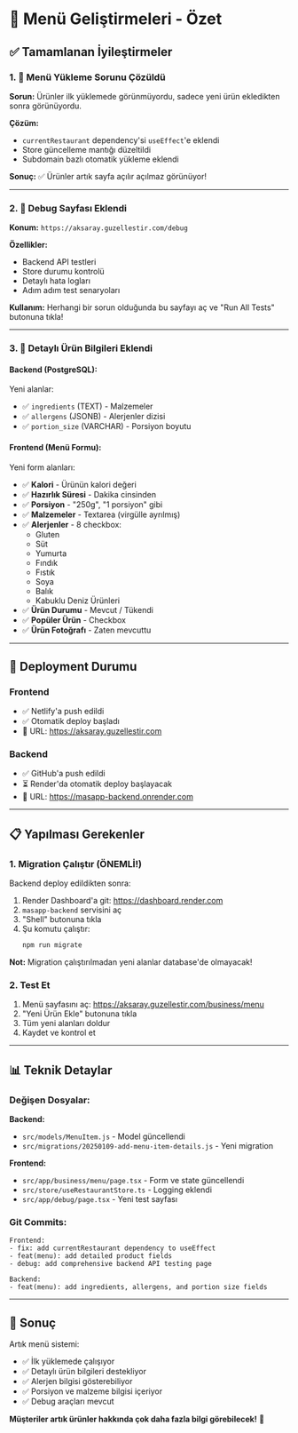 # 🎉 Menü Geliştirmeleri - Özet

## ✅ Tamamlanan İyileştirmeler

### 1. 🔧 Menü Yükleme Sorunu Çözüldü
**Sorun:** Ürünler ilk yüklemede görünmüyordu, sadece yeni ürün ekledikten sonra görünüyordu.

**Çözüm:**
- `currentRestaurant` dependency'si `useEffect`'e eklendi
- Store güncelleme mantığı düzeltildi
- Subdomain bazlı otomatik yükleme eklendi

**Sonuç:** ✅ Ürünler artık sayfa açılır açılmaz görünüyor!

---

### 2. 🧪 Debug Sayfası Eklendi
**Konum:** `https://aksaray.guzellestir.com/debug`

**Özellikler:**
- Backend API testleri
- Store durumu kontrolü
- Detaylı hata logları
- Adım adım test senaryoları

**Kullanım:** Herhangi bir sorun olduğunda bu sayfayı aç ve "Run All Tests" butonuna tıkla!

---

### 3. 📝 Detaylı Ürün Bilgileri Eklendi

#### Backend (PostgreSQL):
Yeni alanlar:
- ✅ `ingredients` (TEXT) - Malzemeler
- ✅ `allergens` (JSONB) - Alerjenler dizisi
- ✅ `portion_size` (VARCHAR) - Porsiyon boyutu

#### Frontend (Menü Formu):
Yeni form alanları:
- ✅ **Kalori** - Ürünün kalori değeri
- ✅ **Hazırlık Süresi** - Dakika cinsinden
- ✅ **Porsiyon** - "250g", "1 porsiyon" gibi
- ✅ **Malzemeler** - Textarea (virgülle ayrılmış)
- ✅ **Alerjenler** - 8 checkbox:
  - Gluten
  - Süt
  - Yumurta
  - Fındık
  - Fıstık
  - Soya
  - Balık
  - Kabuklu Deniz Ürünleri
- ✅ **Ürün Durumu** - Mevcut / Tükendi
- ✅ **Popüler Ürün** - Checkbox
- ✅ **Ürün Fotoğrafı** - Zaten mevcuttu

---

## 🚀 Deployment Durumu

### Frontend
- ✅ Netlify'a push edildi
- ✅ Otomatik deploy başladı
- 🔗 URL: https://aksaray.guzellestir.com

### Backend
- ✅ GitHub'a push edildi
- ⏳ Render'da otomatik deploy başlayacak
- 🔗 URL: https://masapp-backend.onrender.com

---

## 📋 Yapılması Gerekenler

### 1. Migration Çalıştır (ÖNEMLİ!)
Backend deploy edildikten sonra:

1. Render Dashboard'a git: https://dashboard.render.com
2. `masapp-backend` servisini aç
3. "Shell" butonuna tıkla
4. Şu komutu çalıştır:
   ```bash
   npm run migrate
   ```

**Not:** Migration çalıştırılmadan yeni alanlar database'de olmayacak!

### 2. Test Et
1. Menü sayfasını aç: https://aksaray.guzellestir.com/business/menu
2. "Yeni Ürün Ekle" butonuna tıkla
3. Tüm yeni alanları doldur
4. Kaydet ve kontrol et

---

## 📊 Teknik Detaylar

### Değişen Dosyalar:

**Backend:**
- `src/models/MenuItem.js` - Model güncellendi
- `src/migrations/20250109-add-menu-item-details.js` - Yeni migration

**Frontend:**
- `src/app/business/menu/page.tsx` - Form ve state güncellendi
- `src/store/useRestaurantStore.ts` - Logging eklendi
- `src/app/debug/page.tsx` - Yeni test sayfası

### Git Commits:
```
Frontend:
- fix: add currentRestaurant dependency to useEffect
- feat(menu): add detailed product fields
- debug: add comprehensive backend API testing page

Backend:
- feat(menu): add ingredients, allergens, and portion size fields
```

---

## 🎯 Sonuç

Artık menü sistemi:
- ✅ İlk yüklemede çalışıyor
- ✅ Detaylı ürün bilgileri destekliyor
- ✅ Alerjen bilgisi gösterebiliyor
- ✅ Porsiyon ve malzeme bilgisi içeriyor
- ✅ Debug araçları mevcut

**Müşteriler artık ürünler hakkında çok daha fazla bilgi görebilecek!** 🎉
